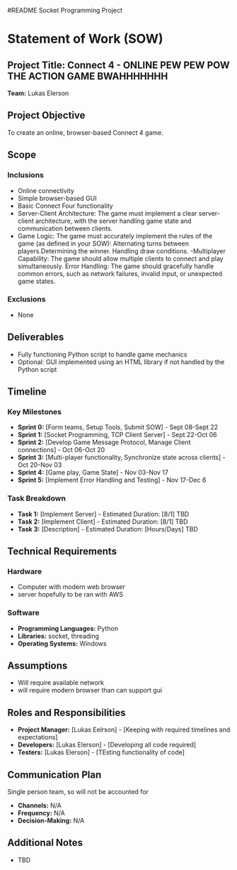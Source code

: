 #README
Socket Programming Project

# Statement of Work (SOW)

## Project Title: Connect 4 - ONLINE PEW PEW POW THE ACTION GAME BWAHHHHHHH

**Team:** Lukas Elerson

## Project Objective
To create an online, browser-based Connect 4 game.

## Scope

### Inclusions
- Online connectivity
- Simple browser-based GUI
- Basic Connect Four functionality
- Server-Client Architecture: The game must implement a clear server-client architecture, with the server handling game state and communication between clients.
- Game Logic: The game must accurately implement the rules of the game (as defined in your SOW):
Alternating turns between players.Determining the winner.
Handling draw conditions.
-Multiplayer Capability: The game should allow multiple clients to connect and play simultaneously.
Error Handling: The game should gracefully handle common errors, such as network failures, invalid input, or unexpected game states.

### Exclusions
- None

## Deliverables
- Fully functioning Python script to handle game mechanics
- Optional: GUI implemented using an HTML library if not handled by the Python script

## Timeline

### Key Milestones
- **Sprint 0:** [Form teams, Setup Tools, Submit SOW] - Sept 08-Sept 22
- **Sprint 1:** [Socket Programming, TCP Client Server] -  Sept 22-Oct 06
- **Sprint 2:** [Develop Game Message Protocol, Manage Client connections] -  Oct 06-Oct 20
- **Sprint 3:** [Multi-player functionality, Synchronize state across clients] - Oct 20-Nov 03
- **Sprint 4:** [Game play, Game State] - Nov 03-Nov 17 
- **Sprint 5:** [Implement Error Handling and Testing] - Nov 17-Dec 6 

### Task Breakdown
- **Task 1:** [Implement Server] - Estimated Duration: [8/1]  TBD
- **Task 2:** [Implement Client] - Estimated Duration: [8/1]  TBD
- **Task 3:** [Description] - Estimated Duration: [Hours/Days]  TBD

## Technical Requirements

### Hardware
- Computer with modern web browser
- server hopefully to be ran with AWS 

### Software
- **Programming Languages:** Python
- **Libraries:** socket, threading
- **Operating Systems:** Windows

## Assumptions
- Will require available network
- will require modern browser than can support gui

## Roles and Responsibilities
- **Project Manager:** [Lukas Eelrson] - [Keeping with required timelines and expectations]
- **Developers:** [Lukas Elerson] - [Developing all code required]
- **Testers:** [Lukas Elerson] - [TEsting functionality of code]

## Communication Plan
Single person team, so will not be accounted for
- **Channels:** N/A
- **Frequency:** N/A
- **Decision-Making:** N/A

## Additional Notes
- TBD
